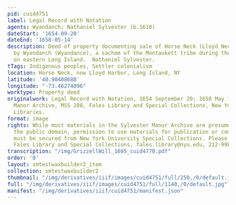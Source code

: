 ```yaml
---
pid: cuid4751
label: Legal Record with Notation
agents: Wyandanch; Nathaniel Sylvester (b.1610)
dateStart: '1654-09-20'
dateEnd: '1658-05-14'
description: Deed of property documenting sale of Horse Neck (Lloyd Neck, Long Island)
  by Wyandanch (Wyandance), a sachem of the Montaukett tribe during the mid-17th century
  on eastern Long Island.  Nathaniel Sylvester.
tTags: Indigenous peoples, Settler colonialism
location: Horse Neck, now Lloyd Harbor, Long Island, NY
latitude: '40.90408688'
longitude: "-73.46274096"
worktype: Property deed
originalwork: Legal Record with Notation, 1654 September 20; 1658 May 14. Sylvester
  Manor Archive, MSS 208, Fales Library and Special Collections, New York University
  Libraries.
format: image
rights: While most materials in the Sylvester Manor Archive are presumed to be in
  the public domain, permission to use materials for publication or commercial purposes
  must be secured from New York University Special Collections. Please contact the
  Fales Library and Special Collections, fales.library@nyu.edu, 212-998-2596.
transcription: "/img/GrizzellWill_1685_cuid4770.pdf"
order: '0'
layout: smtestwaxbuilder2_item
collection: smtestwaxbuilder2
thumbnail: "/img/derivatives/iiif/images/cuid4751/full/250,/0/default.jpg"
full: "/img/derivatives/iiif/images/cuid4751/full/1140,/0/default.jpg"
manifest: "/img/derivatives/iiif/cuid4751/manifest.json"
---
```

